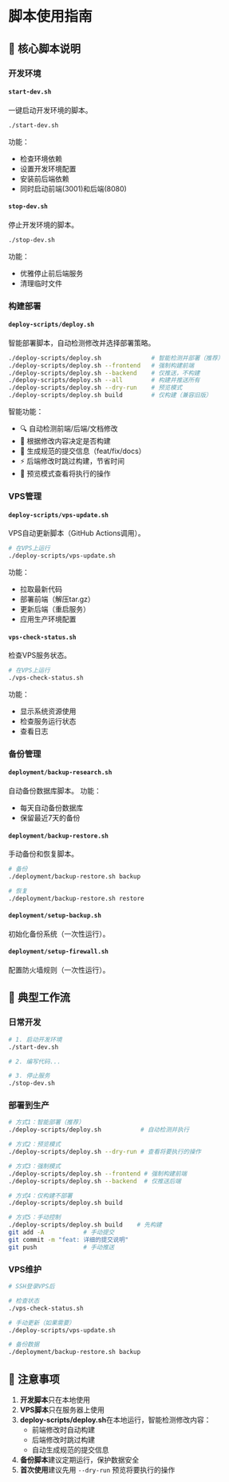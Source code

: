 # 脚本使用指南

## 🚀 核心脚本说明

### 开发环境

#### `start-dev.sh`
一键启动开发环境的脚本。
```bash
./start-dev.sh
```
功能：
- 检查环境依赖
- 设置开发环境配置
- 安装前后端依赖
- 同时启动前端(3001)和后端(8080)

#### `stop-dev.sh`
停止开发环境的脚本。
```bash
./stop-dev.sh
```
功能：
- 优雅停止前后端服务
- 清理临时文件

### 构建部署

#### `deploy-scripts/deploy.sh`
智能部署脚本，自动检测修改并选择部署策略。
```bash
./deploy-scripts/deploy.sh              # 智能检测并部署（推荐）
./deploy-scripts/deploy.sh --frontend   # 强制构建前端
./deploy-scripts/deploy.sh --backend    # 仅推送，不构建
./deploy-scripts/deploy.sh --all        # 构建并推送所有
./deploy-scripts/deploy.sh --dry-run    # 预览模式
./deploy-scripts/deploy.sh build        # 仅构建（兼容旧版）
```
智能功能：
- 🔍 自动检测前端/后端/文档修改
- 🎯 根据修改内容决定是否构建
- 📝 生成规范的提交信息（feat/fix/docs）
- ⚡ 后端修改时跳过构建，节省时间
- 👀 预览模式查看将执行的操作

### VPS管理

#### `deploy-scripts/vps-update.sh`
VPS自动更新脚本（GitHub Actions调用）。
```bash
# 在VPS上运行
./deploy-scripts/vps-update.sh
```
功能：
- 拉取最新代码
- 部署前端（解压tar.gz）
- 更新后端（重启服务）
- 应用生产环境配置

#### `vps-check-status.sh`
检查VPS服务状态。
```bash
# 在VPS上运行
./vps-check-status.sh
```
功能：
- 显示系统资源使用
- 检查服务运行状态
- 查看日志

### 备份管理

#### `deployment/backup-research.sh`
自动备份数据库脚本。
功能：
- 每天自动备份数据库
- 保留最近7天的备份

#### `deployment/backup-restore.sh`
手动备份和恢复脚本。
```bash
# 备份
./deployment/backup-restore.sh backup

# 恢复
./deployment/backup-restore.sh restore
```

#### `deployment/setup-backup.sh`
初始化备份系统（一次性运行）。

#### `deployment/setup-firewall.sh`
配置防火墙规则（一次性运行）。

## 🔄 典型工作流

### 日常开发
```bash
# 1. 启动开发环境
./start-dev.sh

# 2. 编写代码...

# 3. 停止服务
./stop-dev.sh
```

### 部署到生产
```bash
# 方式1：智能部署（推荐）
./deploy-scripts/deploy.sh           # 自动检测并执行

# 方式2：预览模式
./deploy-scripts/deploy.sh --dry-run # 查看将要执行的操作

# 方式3：强制模式
./deploy-scripts/deploy.sh --frontend # 强制构建前端
./deploy-scripts/deploy.sh --backend  # 仅推送后端

# 方式4：仅构建不部署
./deploy-scripts/deploy.sh build

# 方式5：手动控制
./deploy-scripts/deploy.sh build    # 先构建
git add -A           # 手动提交
git commit -m "feat: 详细的提交说明"
git push             # 手动推送
```

### VPS维护
```bash
# SSH登录VPS后

# 检查状态
./vps-check-status.sh

# 手动更新（如果需要）
./deploy-scripts/vps-update.sh

# 备份数据
./deployment/backup-restore.sh backup
```

## 📌 注意事项

1. **开发脚本**只在本地使用
2. **VPS脚本**只在服务器上使用
3. **deploy-scripts/deploy.sh**在本地运行，智能检测修改内容：
   - 前端修改时自动构建
   - 后端修改时跳过构建
   - 自动生成规范的提交信息
4. **备份脚本**建议定期运行，保护数据安全
5. **首次使用**建议先用 `--dry-run` 预览将要执行的操作